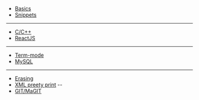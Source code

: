 <!-- TITLE: Emacs -->

* [Basics](/emacs/basics)
* [Snippets](emacs/snippets)
---
* [C/C++](/emacs/ccplusplus)
* [ReactJS](/emacs/reactjs)
---
* [Term-mode](/emacs/termmode)
* [MySQL](/emacs/mysql)
---
* [Erasing](/emacs/erasing)
* [XML preety print](/emacs/xmlprettyprint)
--
* [GIT/MaGIT](/emacs/magit)

